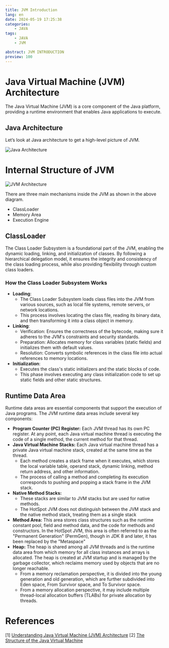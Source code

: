 ```yaml
---
title: JVM Introduction
lang: en
date: 2024-05-19 17:25:38
categories:
    - JAVA
tags:
    - JAVA
    - JVM

abstract: JVM INTRODUCTION
preview: 100
---
```

# Java Virtual Machine (JVM) Architecture
The Java Virtual Machine (JVM) is a core component of the Java platform, providing a runtime environment that enables Java applications to execute.

## Java Architecture
Let’s look at Java architecture to get a high-level picture of JVM.

![Java Architecture](Java-architecture.png)

# Internal Structure of JVM
![JVM Architecture](JVM-architecture.png)

There are three main mechanisms inside the JVM as shown in the above diagram.
* ClassLoader
* Memory Area
* Execution Engine

## ClassLoader
The Class Loader Subsystem is a foundational part of the JVM, enabling the dynamic loading, linking, and initialization of classes. By following a hierarchical delegation model, it ensures the integrity and consistency of the class loading process, while also providing flexibility through custom class loaders.

### How the Class Loader Subsystem Works
* **Loading**:
    * The Class Loader Subsystem loads class files into the JVM from various sources, such as local file systems, remote servers, or network locations.
    * This process involves locating the class file, reading its binary data, and then transforming it into a class object in memory.
* **Linking**:
    * Verification: Ensures the correctness of the bytecode, making sure it adheres to the JVM's constraints and security standards.
    * Preparation: Allocates memory for class variables (static fields) and initializes them with default values.
    * Resolution: Converts symbolic references in the class file into actual references to memory locations.
* **Initialization**:
    * Executes the class's static initializers and the static blocks of code.
    * This phase involves executing any class initialization code to set up static fields and other static structures.

## Runtime Data Area
Runtime data areas are essential components that support the execution of Java programs. The JVM runtime data areas include several key components:
* **Program Counter (PC) Register:** Each JVM thread has its own PC register. At any point, each Java virtual machine thread is executing the code of a single method, the current method for that thread.
* **Java Virtual Machine Stacks:** Each Java virtual machine thread has a private Java virtual machine stack, created at the same time as the thread.
    - Each method creates a stack frame when it executes, which stores the local variable table, operand stack, dynamic linking, method return address, and other information.
    - The process of calling a method and completing its execution corresponds to pushing and popping a stack frame in the JVM stack.
* **Native Method Stacks:**
    - These stacks are similar to JVM stacks but are used for native methods. 
    - The HotSpot JVM does not distinguish between the JVM stack and the native method stack, treating them as a single stack​
* **Method Area:** This area stores class structures such as the runtime constant pool, field and method data, and the code for methods and constructors. In the HotSpot JVM, this area is often referred to as the "Permanent Generation" (PermGen), though in JDK 8 and later, it has been replaced by the "Metaspace"
* **Heap:** The heap is shared among all JVM threads and is the runtime data area from which memory for all class instances and arrays is allocated. The heap is created at JVM startup and is managed by the garbage collector, which reclaims memory used by objects that are no longer reachable​.
    - From a memory reclamation perspective, it is divided into the young generation and old generation, which are further subdivided into Eden space, From Survivor space, and To Survivor space.
    - From a memory allocation perspective, it may include multiple thread-local allocation buffers (TLABs) for private allocation by threads.


# References
[1] [Understanding Java Virtual Machine (JVM) Architecture](https://medium.com/java-for-beginners/understanding-java-virtual-machine-jvm-architecture-e68d1c611026)
[2] [The Structure of the Java Virtual Machine](https://docs.oracle.com/javase/specs/jvms/se6/html/Overview.doc.html)
